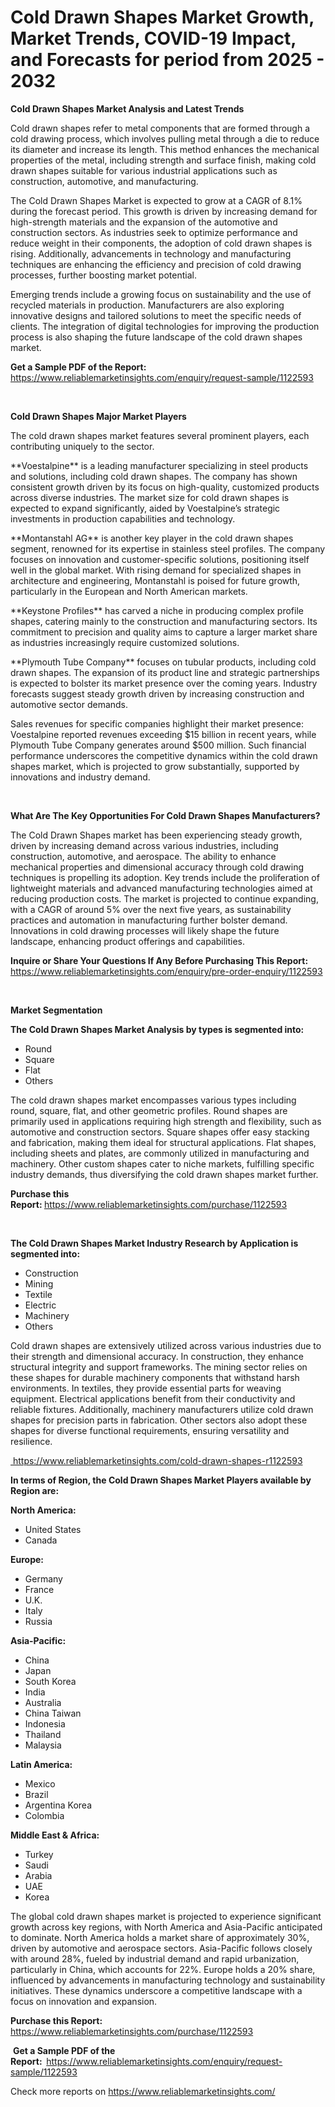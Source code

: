 <p><h1>Cold Drawn Shapes Market Growth, Market Trends, COVID-19 Impact, and Forecasts for period from 2025 - 2032</h1></p><p><strong>Cold Drawn Shapes Market Analysis and Latest Trends</strong></p>
<p><p>Cold drawn shapes refer to metal components that are formed through a cold drawing process, which involves pulling metal through a die to reduce its diameter and increase its length. This method enhances the mechanical properties of the metal, including strength and surface finish, making cold drawn shapes suitable for various industrial applications such as construction, automotive, and manufacturing.</p><p>The Cold Drawn Shapes Market is expected to grow at a CAGR of 8.1% during the forecast period. This growth is driven by increasing demand for high-strength materials and the expansion of the automotive and construction sectors. As industries seek to optimize performance and reduce weight in their components, the adoption of cold drawn shapes is rising. Additionally, advancements in technology and manufacturing techniques are enhancing the efficiency and precision of cold drawing processes, further boosting market potential.</p><p>Emerging trends include a growing focus on sustainability and the use of recycled materials in production. Manufacturers are also exploring innovative designs and tailored solutions to meet the specific needs of clients. The integration of digital technologies for improving the production process is also shaping the future landscape of the cold drawn shapes market.</p></p>
<p><strong>Get a Sample PDF of the Report:&nbsp;</strong> <a href="https://www.reliablemarketinsights.com/enquiry/request-sample/1122593?utm_campaign=2117&utm_medium=2&utm_source=Github&utm_content=ia&utm_term=04042025&utm_id=cold-drawn-shapes">https://www.reliablemarketinsights.com/enquiry/request-sample/1122593</a></p>
<p>&nbsp;</p>
<p><strong>Cold Drawn Shapes Major Market Players</strong></p>
<p><p>The cold drawn shapes market features several prominent players, each contributing uniquely to the sector. </p><p>**Voestalpine** is a leading manufacturer specializing in steel products and solutions, including cold drawn shapes. The company has shown consistent growth driven by its focus on high-quality, customized products across diverse industries. The market size for cold drawn shapes is expected to expand significantly, aided by Voestalpine’s strategic investments in production capabilities and technology.</p><p>**Montanstahl AG** is another key player in the cold drawn shapes segment, renowned for its expertise in stainless steel profiles. The company focuses on innovation and customer-specific solutions, positioning itself well in the global market. With rising demand for specialized shapes in architecture and engineering, Montanstahl is poised for future growth, particularly in the European and North American markets.</p><p>**Keystone Profiles** has carved a niche in producing complex profile shapes, catering mainly to the construction and manufacturing sectors. Its commitment to precision and quality aims to capture a larger market share as industries increasingly require customized solutions.</p><p>**Plymouth Tube Company** focuses on tubular products, including cold drawn shapes. The expansion of its product line and strategic partnerships is expected to bolster its market presence over the coming years. Industry forecasts suggest steady growth driven by increasing construction and automotive sector demands.</p><p>Sales revenues for specific companies highlight their market presence: Voestalpine reported revenues exceeding $15 billion in recent years, while Plymouth Tube Company generates around $500 million. Such financial performance underscores the competitive dynamics within the cold drawn shapes market, which is projected to grow substantially, supported by innovations and industry demand.</p></p>
<p>&nbsp;</p>
<p><strong>What Are The Key Opportunities For Cold Drawn Shapes Manufacturers?</strong></p>
<p><p>The Cold Drawn Shapes market has been experiencing steady growth, driven by increasing demand across various industries, including construction, automotive, and aerospace. The ability to enhance mechanical properties and dimensional accuracy through cold drawing techniques is propelling its adoption. Key trends include the proliferation of lightweight materials and advanced manufacturing technologies aimed at reducing production costs. The market is projected to continue expanding, with a CAGR of around 5% over the next five years, as sustainability practices and automation in manufacturing further bolster demand. Innovations in cold drawing processes will likely shape the future landscape, enhancing product offerings and capabilities.</p></p>
<p><strong>Inquire or Share Your Questions If Any Before Purchasing This Report:</strong> <a href="https://www.reliablemarketinsights.com/enquiry/pre-order-enquiry/1122593?utm_campaign=2117&utm_medium=2&utm_source=Github&utm_content=ia&utm_term=04042025&utm_id=cold-drawn-shapes">https://www.reliablemarketinsights.com/enquiry/pre-order-enquiry/1122593</a></p>
<p>&nbsp;</p>
<p><strong>Market Segmentation</strong></p>
<p><strong>The Cold Drawn Shapes Market Analysis by types is segmented into:</strong></p>
<p><ul><li>Round</li><li>Square</li><li>Flat</li><li>Others</li></ul></p>
<p><p>The cold drawn shapes market encompasses various types including round, square, flat, and other geometric profiles. Round shapes are primarily used in applications requiring high strength and flexibility, such as automotive and construction sectors. Square shapes offer easy stacking and fabrication, making them ideal for structural applications. Flat shapes, including sheets and plates, are commonly utilized in manufacturing and machinery. Other custom shapes cater to niche markets, fulfilling specific industry demands, thus diversifying the cold drawn shapes market further.</p></p>
<p><strong>Purchase this Report:&nbsp;</strong><a href="https://www.reliablemarketinsights.com/purchase/1122593?utm_campaign=2117&utm_medium=2&utm_source=Github&utm_content=ia&utm_term=04042025&utm_id=cold-drawn-shapes">https://www.reliablemarketinsights.com/purchase/1122593</a></p>
<p>&nbsp;</p>
<p><strong>The Cold Drawn Shapes Market Industry Research by Application is segmented into:</strong></p>
<p><ul><li>Construction</li><li>Mining</li><li>Textile</li><li>Electric</li><li>Machinery</li><li>Others</li></ul></p>
<p><p>Cold drawn shapes are extensively utilized across various industries due to their strength and dimensional accuracy. In construction, they enhance structural integrity and support frameworks. The mining sector relies on these shapes for durable machinery components that withstand harsh environments. In textiles, they provide essential parts for weaving equipment. Electrical applications benefit from their conductivity and reliable fixtures. Additionally, machinery manufacturers utilize cold drawn shapes for precision parts in fabrication. Other sectors also adopt these shapes for diverse functional requirements, ensuring versatility and resilience.</p></p>
<p><a href="https://www.reliablemarketinsights.com/cold-drawn-shapes-r1122593?utm_campaign=2117&utm_medium=2&utm_source=Github&utm_content=ia&utm_term=04042025&utm_id=cold-drawn-shapes">&nbsp;https://www.reliablemarketinsights.com/cold-drawn-shapes-r1122593</a></p>
<p><strong>In terms of Region, the Cold Drawn Shapes Market Players available by Region are:</strong></p>
<p>
    <p> <strong> North America: </strong>
        <ul>
            <li>United States</li>
            <li>Canada</li>
        </ul>
        </p> 
    <p> <strong> Europe: </strong>
        <ul>
            <li>Germany</li>
            <li>France</li>
            <li>U.K.</li>
            <li>Italy</li>
            <li>Russia</li>
        </ul>
        </p> 
    <p> <strong> Asia-Pacific: </strong>
        <ul>
            <li>China</li>
            <li>Japan</li>
            <li>South Korea</li>
            <li>India</li>
            <li>Australia</li>
            <li>China Taiwan</li>
            <li>Indonesia</li>
            <li>Thailand</li>
            <li>Malaysia</li>
        </ul>
        </p> 
    <p> <strong> Latin America: </strong>
        <ul>
            <li>Mexico</li>
            <li>Brazil</li>
            <li>Argentina Korea</li>
            <li>Colombia</li>
        </ul>
        </p> 
    <p> <strong> Middle East & Africa: </strong>
        <ul>
            <li>Turkey</li>
            <li>Saudi</li>
            <li>Arabia</li>
            <li>UAE</li>
            <li>Korea</li>
        </ul>
    </p>
    </p>
<p><p>The global cold drawn shapes market is projected to experience significant growth across key regions, with North America and Asia-Pacific anticipated to dominate. North America holds a market share of approximately 30%, driven by automotive and aerospace sectors. Asia-Pacific follows closely with around 28%, fueled by industrial demand and rapid urbanization, particularly in China, which accounts for 22%. Europe holds a 20% share, influenced by advancements in manufacturing technology and sustainability initiatives. These dynamics underscore a competitive landscape with a focus on innovation and expansion.</p></p>
<p><strong>Purchase this Report: </strong><a href="https://www.reliablemarketinsights.com/purchase/1122593?utm_campaign=2117&utm_medium=2&utm_source=Github&utm_content=ia&utm_term=04042025&utm_id=cold-drawn-shapes">https://www.reliablemarketinsights.com/purchase/1122593</a></p>
<p>&nbsp;<strong>Get a Sample PDF of the Report:&nbsp;&nbsp;</strong><a href="https://www.reliablemarketinsights.com/enquiry/request-sample/1122593?utm_campaign=2117&utm_medium=2&utm_source=Github&utm_content=ia&utm_term=04042025&utm_id=cold-drawn-shapes">https://www.reliablemarketinsights.com/enquiry/request-sample/1122593</a></p>
<p><strong></strong></p>
<p>Check more reports on <a href="https://www.reliablemarketinsights.com/?utm_campaign=2117&utm_medium=2&utm_source=Github&utm_content=ia&utm_term=04042025&utm_id=cold-drawn-shapes">https://www.reliablemarketinsights.com/</a></p>